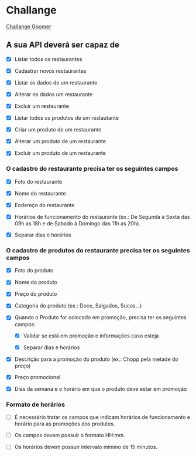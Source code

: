 # Challange

[Challange Goomer](https://github.com/goomerdev/job-dev-backend-interview)

## A sua API deverá ser capaz de

- [x] Listar todos os restaurantes

- [x] Cadastrar novos restaurantes

- [x] Listar os dados de um restaurante

- [x] Alterar os dados um restaurante

- [x] Excluir um restaurante

- [x] Listar todos os produtos de um restautante

- [x] Criar um produto de um restaurante

- [x] Alterar um produto de um restaurante

- [x] Excluir um produto de um restaurante

### O cadastro do restaurante precisa ter os seguintes campos

- [x] Foto do restaurante

- [x] Nome do restaurante

- [x] Endereço do restaurante

- [x] Horários de funcionamento do restaurante (ex.: De Segunda à Sexta das 09h as 18h e de Sabado à Domingo das 11h as 20h).

- [x] Separar dias e horários

### O cadastro de produtos do restaurante precisa ter os seguintes campos

- [x] Foto do produto

- [x] Nome do produto

- [x] Preço do produto

- [x] Categoria do produto (ex.: Doce, Salgados, Sucos...)

- [x] Quando o Produto for colocado em promoção, precisa ter os seguintes campos:

  - [x] Validar se está em promoção e informações caso esteja

  - [x] Separar dias e horários

- [x] Descrição para a promoção do produto (ex.: Chopp pela metade do preço)

- [x] Preço promocional

- [x] Dias da semana e o horário em que o produto deve estar em promoção

### Formato de horários

- [ ] É necessário tratar os campos que indicam horários de funcionamento e horário para as promoções dos produtos.

- [ ] Os campos devem possuir o formato HH:mm.

- [ ] Os horários devem possuir intervalo mínimo de 15 minutos.
